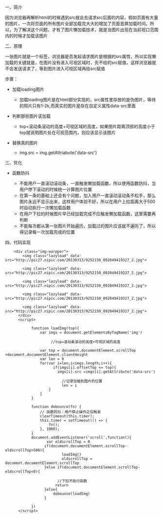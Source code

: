 一、简介

因为浏览器再解析html的时候遇到src就会去请求src后面的内容，假如页面有大量的图片，一次将页面的所有图片全部加载完大大的增加了页面首屏加载时间。所以，为了解决这个问题，才有了图片懒加载技术，就是当图片出现在当前视口范围内的时候才加载该图片

二、原理

一张图片就是一个<img>标签，浏览器是否发起请求图片是根据<img>的src属性，所以实现懒加载的关键就是，在图片没有进入可视区域时，先不给<img>的src赋值，这样浏览器就不会发送请求了，等到图片进入可视区域再给src赋值

步骤：

  * 加载loading图片

       * 加载loading图片是在html部分实现的，src属性里存放的是伪图片，等待的照片只有1-2k,而真实的图片是存在自定义属性data-src里面

  * 判断那些图片该加载

       * top=滚动条滚动的高度+可视区域的高度，如果图片距离顶部的高度小于top就说明图片处在可视范围内，则应该显示该图片

  * 替换真的图片

       * img.src = img.getAttriabute('data-src')


三、优化

* 函数防抖

     * 不能用户一直滚动滚动条，一直触发懒加载函数，所以使用函数防抖，当用户停下滚动的时候统一计算图片位置
     * 在第一条的基础上还会有个问题，加入用户一直滚动滚动条不松手，那么图片永远不显示出来，这样用户体验不好，所以在用户上拉距离大于500时自动执行一次懒加载函数
     * 在用户下拉的时候图片早已经加载完成不应触发懒加载函数，这里需要再判断
     * 不能每次都从第一张图片开始遍历，加载过的图片应该就不遍历了，所以得记录每一次加载完成的位置


四、代码实现


	    <div class="img-warpper">
	        <img class="lazyload" data-src="http://pic27.nipic.com/20130313/9252150_092049419327_2.jpg">
	     
	        <img class="lazyload" data-src="http://pic27.nipic.com/20130313/9252150_092049419327_2.jpg">
	      
	        <img class="lazyload" data-src="http://pic27.nipic.com/20130313/9252150_092049419327_2.jpg">
	      
	        <img class="lazyload" data-src="http://pic27.nipic.com/20130313/9252150_092049419327_2.jpg">
	      
	        <img class="lazyload" data-src="http://pic27.nipic.com/20130313/9252150_092049419327_2.jpg">
	      </div>
	      <script>
	           
	            function loadImg(top){
	                var imgs = document.getElementsByTagName('img')
                         
                         //top=滚动条滚动的高度+可视区域的高度

	                var top = document.documentElement.scrollTop +document.documentElement.clientHeight
	                var len = 0
	                for(var i=len;i<imgs.length;i++){
	                      if(imgs[i].offsetTop <= top){
	                        imgs[i].src =imgs[i].getAttribute('data-src')

                              //记录加载到图片的位置
	                          len = i              
	                    }
	                }
	            }
	            
	            function debounce(fn) {
	                // 函数防抖：用户停止操作之后触发
	                clearTimeout(this.timer);
	                this.timer = setTimeout(() => {
	                    fn();
	                }, 1000);
	            }
	            document.addEventListener('scroll',function(){
	                   var oldscrollTop = 0
	                  if(document.documentElement.scrollTop-oldscrollTop>500){
	                          loadImg()
	                          oldscrollTop = document.documentElement.scrollTop
	                  }else if(document.documentElement.scrollTop-oldscrollTop<0){

                            //下拉不执行函数
	                       return
	                  }else{
	                      debounce(loadImg)
	                  }
	                
	            })
	      </script>



	
	      